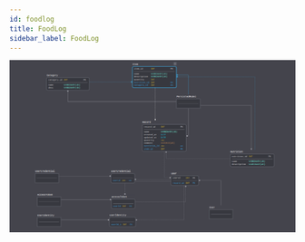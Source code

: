 ```yaml
---
id: foodlog
title: FoodLog
sidebar_label: FoodLog
---
```


![](https://raw.githubusercontent.com/ChickenKyiv/creative/master/database-schemes/Foodlog%20%20%20SqlDBM.png)
